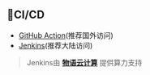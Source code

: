 ## 🎉CI/CD

- [GitHub Action](https://github.com/BingZi-233/BilibiliVideo/actions)(推荐国外访问)
- [Jenkins](https://ci-dev.bingzi.online/job/BilibiliVideo/)(推荐大陆访问)

> Jenkins由 **[物语云计算](https://www.wuyuidc.com/)** 提供算力支持